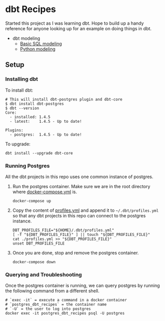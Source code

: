 # dbt Recipes

Started this project as I was learning dbt. Hope to build up a handy reference for anyone looking up for an example on doing things in dbt.

* dbt modeling
  * [Basic SQL modeling](modeling/basic)
  * [Python modeling](modeling/python)

## Setup

### Installing dbt

To install dbt:

```shell
# This will install dbt-postgres plugin and dbt-core
$ dbt install dbt-postgres
$ dbt --version
Core:
  - installed: 1.4.5
  - latest:    1.4.5 - Up to date!

Plugins:
  - postgres:  1.4.5 - Up to date!
```

To upgrade:

```shell
dbt install --upgrade dbt-core
```

### Running Postgres

All the dbt projects in this repo uses one common instance of postgres.

1. Run the postgres container. Make sure we are in the root directory where [docker-compose.yml](docker-compose.yml) is.

   ```shell
   docker-compose up
   ```

1. Copy the content of [profiles.yml](profiles.yml) and append it to `~/.dbt/profiles.yml` so that any dbt projects in this repo can connect to the postgres instance.

   ```shell
   DBT_PROFILES_FILE="${HOME}/.dbt/profiles.yml"
   [ -f "${DBT_PROFILES_FILE}" ] || touch "${DBT_PROFILES_FILE}"
   cat ./profiles.yml >> "${DBT_PROFILES_FILE}"
   unset DBT_PROFILES_FILE  
   ```
   
1. Once you are done, stop and remove the postgres container.

   ```shell
   docker-compose down
   ```

### Querying and Troubleshooting

Once the postgres container is running, we can query postgres by running the following command from a different shell.

```shell
# `exec -it` = execute a command in a docker container
# `postgres_dbt_recipes` = the container name 
# `-U` = the user to log into postgres
docker exec -it postgres_dbt_recipes psql -U postgres
```